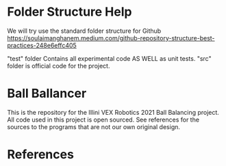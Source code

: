 # Folder Structure Help
We will try use the standard folder structure for Github 
https://soulaimanghanem.medium.com/github-repository-structure-best-practices-248e6effc405

"test" folder Contains all experimental code AS WELL as unit tests.
"src" folder is official code for the project.

# Ball Ballancer

This is the repository for the Illini VEX Robotics 2021 Ball Balancing project. All code used in this project is open sourced. See references for the sources to the programs that are not our own original design. 

# References
